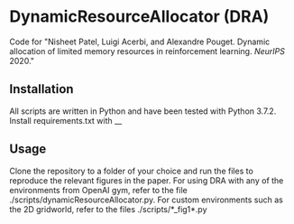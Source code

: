 # DynamicResourceAllocator (DRA)
Code for "Nisheet Patel, Luigi Acerbi, and Alexandre Pouget. Dynamic allocation of limited memory resources in reinforcement learning. _NeurIPS_ 2020."

## Installation
All scripts are written in Python and have been tested with Python 3.7.2. Install requirements.txt with __

## Usage
Clone the repository to a folder of your choice and run the files to reproduce the relevant figures in the paper. For using DRA with any of the environments from OpenAI gym, refer to the file ./scripts/dynamicResourceAllocator.py. For custom environments such as the 2D gridworld, refer to the files ./scripts/\*\_fig1\*.py
